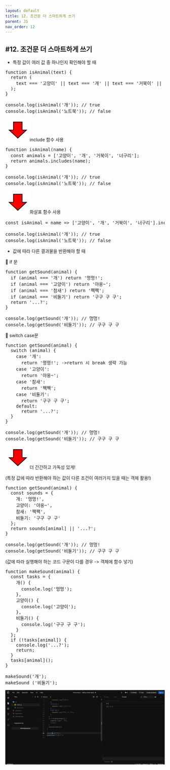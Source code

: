 ```yaml
---
layout: default
title: 12. 조건문 더 스마트하게 쓰기
parent: JS
nav_order: 12
---
```


## #12. 조건문 더 스마트하게 쓰기
* 특정 값이 여러 값 중 하나인지 확인해야 할 때
<pre>
function isAnimal(text) {
  return (
    text === '고양이' || text === '개' || text === '거북이' || text === '너구리'
  );
}

console.log(isAnimal('개')); // true
console.log(isAnimal('노트북')); // false
</pre>

<img src="/assets/images/css/function1.png" >include 함수 사용
<pre>
function isAnimal(name) {
  const animals = ['고양이', '개', '거북이', '너구리'];
  return animals.includes(name);
}

console.log(isAnimal('개')); // true
console.log(isAnimal('노트북')); // false
</pre>

<img src="/assets/images/css/function1.png" >화살표 함수 사용
<pre>
const isAnimal = name => ['고양이', '개', '거북이', '너구리'].includes(name);

console.log(isAnimal('개')); // true
console.log(isAnimal('노트북')); // false
</pre>

* 값에 따라 다른 결과물을 반환해야 할 때

	if 문
<pre>
function getSound(animal) {
  if (animal === '개') return '멍멍!';
  if (animal === '고양이') return '야옹~';
  if (animal === '참새') return '짹짹';
  if (animal === '비둘기') return '구구 구 구';
  return '...?';
}

console.log(getSound('개')); // 멍멍!
console.log(getSound('비둘기')); // 구구 구 구
</pre>

	switch case문
<pre>
function getSound(animal) {
  switch (animal) {
    case '개':
      return '멍멍!';	->return 시 break 생략 가능
    case '고양이':
      return '야옹~';
    case '참새':
      return '짹짹';
    case '비둘기':
      return '구구 구 구';
    default:
      return '...?';
  }
}

console.log(getSound('개')); // 멍멍!
console.log(getSound('비둘기')); // 구구 구 구
</pre>

<img src="/assets/images/css/function1.png" >더 간간하고 가독성 있게! 

(특정 값에 따라 반환해야 하는 값이 다른 조건이 여러가지 있을 때는 객체 활용!)
<pre>
function getSound(animal) {
  const sounds = {
    개: '멍멍!',
    고양이: '야옹~',
    참새: '짹짹',
    비둘기: '구구 구 구'
  };
  return sounds[animal] || '...?';
}

console.log(getSound('개')); // 멍멍!
console.log(getSound('비둘기')); // 구구 구 구
</pre>

(값에 따라 실행해야 하는 코드 구문이 다를 경우 -> 객체에 함수 넣기)
<pre>
function makeSound(animal) {
  const tasks = {
    개() {
      console.log('멍멍');
    },
    고양이() {
      console.log('고양이');
    },
    비둘기() {
      console.log('구구 구 구');
    }
  };
  if (!tasks[animal]) {
    console.log('...?');
    return;
  }
  tasks[animal]();
}

makeSound('개');
makeSound ('비둘기');
</pre>
<img src="/assets/images/css/스마트1.png" >
 




